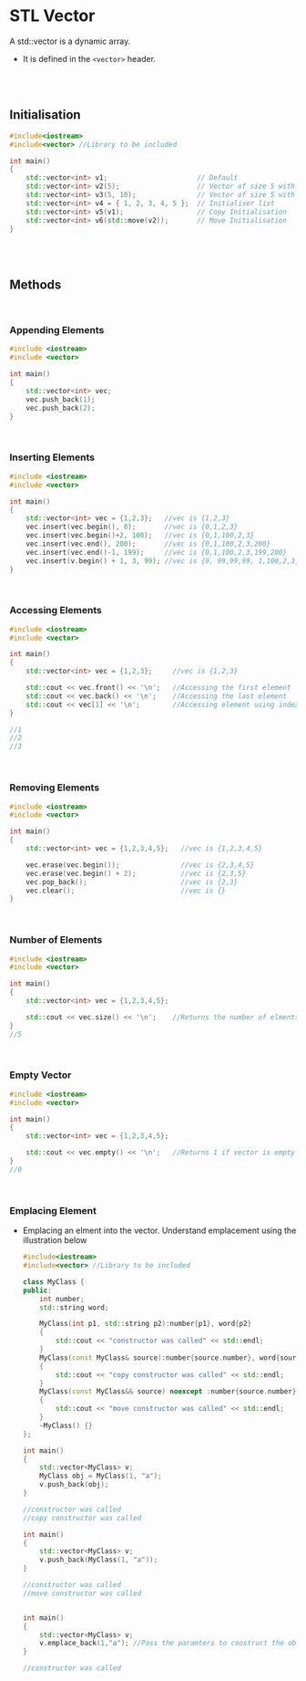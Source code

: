 # STL Vector

A std::vector is a dynamic array.

- It is defined in the `<vector>` header.

<br>
<br>

## Initialisation

```cpp
#include<iostream>
#include<vector> //Library to be included

int main()
{
	std::vector<int> v1;                      // Default
	std::vector<int> v2(5);                   // Vector of size 5 with all elements initialized to 0
	std::vector<int> v3(5, 10);	              // Vector of size 5 with all elements initialized to 10
	std::vector<int> v4 = { 1, 2, 3, 4, 5 };  // Initialiser list
	std::vector<int> v5(v1);                  // Copy Initialisation
	std::vector<int> v6(std::move(v2));       // Move Initialisation
}
```

<br>
<br>

## Methods

<br>

### Appending Elements

```cpp
#include <iostream>
#include <vector>

int main()
{
    std::vector<int> vec;
    vec.push_back(1);
    vec.push_back(2);
}
```

<br>

### Inserting Elements

```cpp
#include <iostream>
#include <vector>

int main()
{
    std::vector<int> vec = {1,2,3};   //vec is {1,2,3}
    vec.insert(vec.begin(), 0);       //vec is {0,1,2,3}
    vec.insert(vec.begin()+2, 100);   //vec is {0,1,100,2,3}
    vec.insert(vec.end(), 200);       //vec is {0,1,100,2,3,200}
    vec.insert(vec.end()-1, 199);     //vec is {0,1,100,2,3,199,200}
    vec.insert(v.begin() + 1, 3, 99); //vec is {0, 99,99,99, 1,100,2,3,199,200}
}
```

<br>

### Accessing Elements

```cpp
#include <iostream>
#include <vector>

int main()
{
    std::vector<int> vec = {1,2,3};     //vec is {1,2,3}

    std::cout << vec.front() << '\n';   //Accessing the first element
    std::cout << vec.back() << '\n';    //Accessing the last element
    std::cout << vec[1] << '\n';        //Accessing element using index
}

//1
//2
//3
```

<br>

### Removing Elements

```cpp
#include <iostream>
#include <vector>

int main()
{
    std::vector<int> vec = {1,2,3,4,5};   //vec is {1,2,3,4,5}

    vec.erase(vec.begin());               //vec is {2,3,4,5}
    vec.erase(vec.begin() + 2);           //vec is {2,3,5}
    vec.pop_back();                       //vec is {2,3}
    vec.clear();                          //vec is {}
}
```

<br>

### Number of Elements

```cpp
#include <iostream>
#include <vector>

int main()
{
    std::vector<int> vec = {1,2,3,4,5};

    std::cout << vec.size() << '\n';	//Returns the number of elments in the vector
}
//5
```

<br>

### Empty Vector

```cpp
#include <iostream>
#include <vector>

int main()
{
    std::vector<int> vec = {1,2,3,4,5};

    std::cout << vec.empty() << '\n';	//Returns 1 if vector is empty else returns 0
}
//0
```

<br>

### Emplacing Element

- Emplacing an elment into the vector. Understand emplacement using the illustration below

  ```cpp
  #include<iostream>
  #include<vector> //Library to be included

  class MyClass {
  public:
      int number;
      std::string word;

      MyClass(int p1, std::string p2):number{p1}, word{p2}
      {
          std::cout << "constructor was called" << std::endl;
      }
      MyClass(const MyClass& source):number{source.number}, word{source.word}
      {
          std::cout << "copy constructor was called" << std::endl;
      }
      MyClass(const MyClass&& source) noexcept :number{source.number}, word{source.word}
      {
          std::cout << "move constructor was called" << std::endl;
      }
      ~MyClass() {}
  };
  ```

  ```cpp
  int main()
  {
      std::vector<MyClass> v;
      MyClass obj = MyClass(1, "a");
      v.push_back(obj);
  }

  //constructor was called
  //copy constructor was called
  ```

  ```cpp
  int main()
  {
      std::vector<MyClass> v;
      v.push_back(MyClass(1, "a"));
  }

  //constructor was called
  //move constructor was called
  ```

  ```cpp

  int main()
  {
      std::vector<MyClass> v;
      v.emplace_back(1,"a"); //Pass the paramters to construct the object directly in memory
  }

  //constructor was called
  ```
